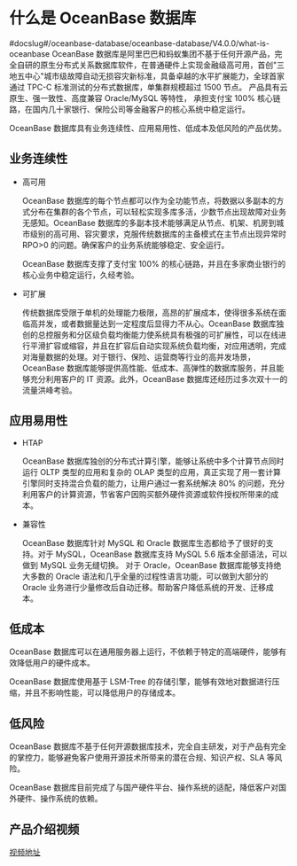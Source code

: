 # 什么是 OceanBase 数据库
#docslug#/oceanbase-database/oceanbase-database/V4.0.0/what-is-oceanbase
OceanBase 数据库是阿里巴巴和蚂蚁集团不基于任何开源产品，完全自研的原生分布式关系数据库软件，在普通硬件上实现金融级高可用，首创"三地五中心"城市级故障自动无损容灾新标准，具备卓越的水平扩展能力，全球首家通过 TPC-C 标准测试的分布式数据库，单集群规模超过 1500 节点。 产品具有云原生、强一致性、高度兼容 Oracle/MySQL 等特性， 承担支付宝 100% 核心链路，在国内几十家银行、保险公司等金融客户的核心系统中稳定运行。

OceanBase 数据库具有业务连续性、应用易用性、低成本及低风险的产品优势。

## 业务连续性

* 高可用

  OceanBase 数据库的每个节点都可以作为全功能节点，将数据以多副本的方式分布在集群的各个节点，可以轻松实现多库多活，少数节点出现故障对业务无感知。OceanBase 数据库的多副本技术能够满足从节点、机架、机房到城市级别的高可用、容灾要求，克服传统数据库的主备模式在主节点出现异常时 RPO\>0 的问题。确保客户的业务系统能够稳定、安全运行。

  OceanBase 数据库支撑了支付宝 100% 的核心链路，并且在多家商业银行的核心业务中稳定运行，久经考验。
  
* 可扩展

  传统数据库受限于单机的处理能力极限，高昂的扩展成本，使得很多系统在面临高并发，或者数据量达到一定程度后显得力不从心。OceanBase 数据库独创的总控服务和分区级负载均衡能力使系统具有极强的可扩展性，可以在线进行平滑扩容或缩容，并且在扩容后自动实现系统负载均衡，对应用透明，完成对海量数据的处理。对于银行、保险、运营商等行业的高并发场景，OceanBase 数据库能够提供高性能、低成本、高弹性的数据库服务，并且能够充分利用客户的 IT 资源。此外，OceanBase 数据库还经历过多次双十一的流量洪峰考验。
  
## 应用易用性

* HTAP

  OceanBase 数据库独创的分布式计算引擎，能够让系统中多个计算节点同时运行 OLTP 类型的应用和复杂的 OLAP 类型的应用，真正实现了用一套计算引擎同时支持混合负载的能力，让用户通过一套系统解决 80% 的问题，充分利用客户的计算资源，节省客户因购买额外硬件资源或软件授权所带来的成本。
  
* 兼容性

  OceanBase 数据库针对 MySQL 和 Oracle 数据库生态都给予了很好的支持。对于 MySQL，OceanBase 数据库支持 MySQL 5.6 版本全部语法，可以做到 MySQL 业务无缝切换。 对于 Oracle，OceanBase 数据库能够支持绝大多数的 Oracle 语法和几乎全量的过程性语言功能，可以做到大部分的 Oracle 业务进行少量修改后自动迁移。帮助客户降低系统的开发、迁移成本。
  
## 低成本

OceanBase 数据库可以在通用服务器上运行，不依赖于特定的高端硬件，能够有效降低用户的硬件成本。

OceanBase 数据库使用基于 LSM-Tree 的存储引擎，能够有效地对数据进行压缩，并且不影响性能，可以降低用户的存储成本。

## 低风险

OceanBase 数据库不基于任何开源数据库技术，完全自主研发，对于产品有完全的掌控力，能够避免客户使用开源技术所带来的潜在合规、知识产权、SLA 等风险。

OceanBase 数据库目前完成了与国产硬件平台、操作系统的适配，降低客户对国外硬件、操作系统的依赖。

## 产品介绍视频

[视频地址](https://gw.alipayobjects.com/mdn/ob_asset/afts/file/A*F-I6Q6-f95AAAAAAAAAAAAAAARQnAQ)
